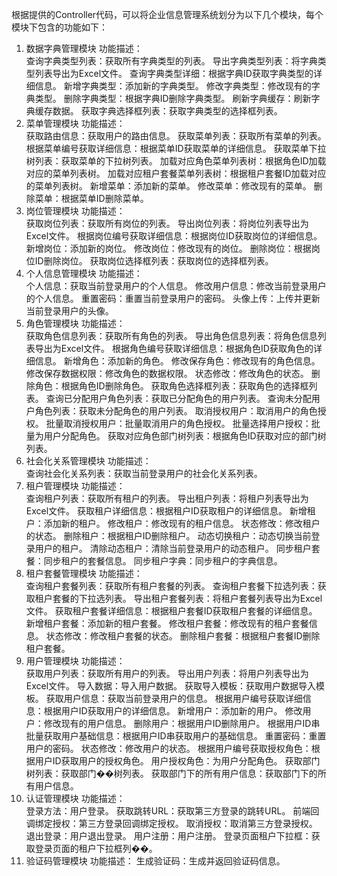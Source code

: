 根据提供的Controller代码，可以将企业信息管理系统划分为以下几个模块，每个模块下包含的功能如下：
1. 数据字典管理模块
   功能描述：  
   查询字典类型列表：获取所有字典类型的列表。
   导出字典类型列表：将字典类型列表导出为Excel文件。
   查询字典类型详细：根据字典ID获取字典类型的详细信息。
   新增字典类型：添加新的字典类型。
   修改字典类型：修改现有的字典类型。
   删除字典类型：根据字典ID删除字典类型。
   刷新字典缓存：刷新字典缓存数据。
   获取字典选择框列表：获取字典类型的选择框列表。
2. 菜单管理模块
   功能描述：  
   获取路由信息：获取用户的路由信息。
   获取菜单列表：获取所有菜单的列表。
   根据菜单编号获取详细信息：根据菜单ID获取菜单的详细信息。
   获取菜单下拉树列表：获取菜单的下拉树列表。
   加载对应角色菜单列表树：根据角色ID加载对应的菜单列表树。
   加载对应租户套餐菜单列表树：根据租户套餐ID加载对应的菜单列表树。
   新增菜单：添加新的菜单。
   修改菜单：修改现有的菜单。
   删除菜单：根据菜单ID删除菜单。
3. 岗位管理模块
   功能描述：  
   获取岗位列表：获取所有岗位的列表。
   导出岗位列表：将岗位列表导出为Excel文件。
   根据岗位编号获取详细信息：根据岗位ID获取岗位的详细信息。
   新增岗位：添加新的岗位。
   修改岗位：修改现有的岗位。
   删除岗位：根据岗位ID删除岗位。
   获取岗位选择框列表：获取岗位的选择框列表。
4. 个人信息管理模块
   功能描述：  
   个人信息：获取当前登录用户的个人信息。
   修改用户信息：修改当前登录用户的个人信息。
   重置密码：重置当前登录用户的密码。
   头像上传：上传并更新当前登录用户的头像。
5. 角色管理模块
   功能描述：  
   获取角色信息列表：获取所有角色的列表。
   导出角色信息列表：将角色信息列表导出为Excel文件。
   根据角色编号获取详细信息：根据角色ID获取角色的详细信息。
   新增角色：添加新的角色。
   修改保存角色：修改现有的角色信息。
   修改保存数据权限：修改角色的数据权限。
   状态修改：修改角色的状态。
   删除角色：根据角色ID删除角色。
   获取角色选择框列表：获取角色的选择框列表。
   查询已分配用户角色列表：获取已分配角色的用户列表。
   查询未分配用户角色列表：获取未分配角色的用户列表。
   取消授权用户：取消用户的角色授权。
   批量取消授权用户：批量取消用户的角色授权。
   批量选择用户授权：批量为用户分配角色。
   获取对应角色部门树列表：根据角色ID获取对应的部门树列表。
6. 社会化关系管理模块
   功能描述：  
   查询社会化关系列表：获取当前登录用户的社会化关系列表。
7. 租户管理模块
   功能描述：  
   查询租户列表：获取所有租户的列表。
   导出租户列表：将租户列表导出为Excel文件。
   获取租户详细信息：根据租户ID获取租户的详细信息。
   新增租户：添加新的租户。
   修改租户：修改现有的租户信息。
   状态修改：修改租户的状态。
   删除租户：根据租户ID删除租户。
   动态切换租户：动态切换当前登录用户的租户。
   清除动态租户：清除当前登录用户的动态租户。
   同步租户套餐：同步租户的套餐信息。
   同步租户字典：同步租户的字典信息。
8. 租户套餐管理模块
   功能描述：  
   查询租户套餐列表：获取所有租户套餐的列表。
   查询租户套餐下拉选列表：获取租户套餐的下拉选列表。
   导出租户套餐列表：将租户套餐列表导出为Excel文件。
   获取租户套餐详细信息：根据租户套餐ID获取租户套餐的详细信息。
   新增租户套餐：添加新的租户套餐。
   修改租户套餐：修改现有的租户套餐信息。
   状态修改：修改租户套餐的状态。
   删除租户套餐：根据租户套餐ID删除租户套餐。
9. 用户管理模块
   功能描述：  
   获取用户列表：获取所有用户的列表。
   导出用户列表：将用户列表导出为Excel文件。
   导入数据：导入用户数据。
   获取导入模板：获取用户数据导入模板。
   获取用户信息：获取当前登录用户的信息。
   根据用户编号获取详细信息：根据用户ID获取用户的详细信息。
   新增用户：添加新的用户。
   修改用户：修改现有的用户信息。
   删除用户：根据用户ID删除用户。
   根据用户ID串批量获取用户基础信息：根据用户ID串获取用户的基础信息。
   重置密码：重置用户的密码。
   状态修改：修改用户的状态。
   根据用户编号获取授权角色：根据用户ID获取用户的授权角色。
   用户授权角色：为用户分配角色。
   获取部门树列表：获取部门��树列表。
   获取部门下的所有用户信息：获取部门下的所有用户信息。
10. 认证管理模块
    功能描述：  
    登录方法：用户登录。
    获取跳转URL：获取第三方登录的跳转URL。
    前端回调绑定授权：第三方登录回调绑定授权。
    取消授权：取消第三方登录授权。
    退出登录：用户退出登录。
    用户注册：用户注册。
    登录页面租户下拉框：获取登录页面的租户下拉框列��。
11. 验证码管理模块
    功能描述：
    生成验证码：生成并返回验证码信息。
